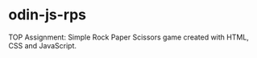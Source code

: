 # odin-js-rps

TOP Assignment: Simple Rock Paper Scissors game created with HTML, CSS and JavaScript.
